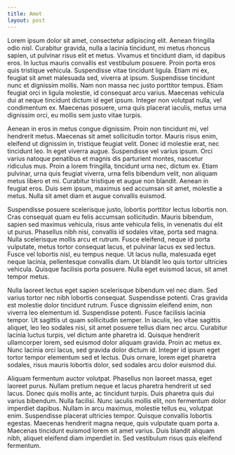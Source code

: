 ```yaml
---
title: Amet
layout: post
---
```


Lorem ipsum dolor sit amet, consectetur adipiscing elit. Aenean fringilla odio nisl. Curabitur gravida, nulla a lacinia tincidunt, mi metus rhoncus sapien, ut pulvinar risus elit et metus. Vivamus et tincidunt diam, id dapibus eros. In luctus mauris convallis est vestibulum posuere. Proin porta eros quis tristique vehicula. Suspendisse vitae tincidunt ligula. Etiam mi ex, feugiat sit amet malesuada sed, viverra at ipsum. Suspendisse tincidunt nunc et dignissim mollis. Nam non massa nec justo porttitor tempus. Etiam feugiat orci in ligula molestie, id consequat arcu varius. Maecenas vehicula dui at neque tincidunt dictum id eget ipsum. Integer non volutpat nulla, vel condimentum ex. Maecenas posuere, urna quis placerat iaculis, metus urna dignissim orci, eu mollis sem justo vitae turpis.

Aenean in eros in metus congue dignissim. Proin non tincidunt mi, vel hendrerit metus. Maecenas sit amet sollicitudin tortor. Mauris risus enim, eleifend ut dignissim in, tristique feugiat velit. Donec id molestie erat, nec tincidunt leo. In eget viverra augue. Suspendisse vel varius ipsum. Orci varius natoque penatibus et magnis dis parturient montes, nascetur ridiculus mus. Proin a lorem fringilla, tincidunt urna nec, dictum ex. Etiam pulvinar, urna quis feugiat viverra, urna felis bibendum velit, non aliquam metus libero et mi. Curabitur tristique et augue non blandit. Aenean in feugiat eros. Duis sem ipsum, maximus sed accumsan sit amet, molestie a metus. Nulla sit amet diam et augue convallis euismod.

Suspendisse posuere scelerisque justo, lobortis porttitor lectus lobortis non. Cras consequat quam eu felis accumsan sollicitudin. Mauris bibendum, sapien sed maximus vehicula, risus ante vehicula felis, in venenatis dui elit ut purus. Phasellus nibh nisi, convallis id sodales vitae, porta sed magna. Nulla scelerisque mollis arcu et rutrum. Fusce eleifend, neque id porta vulputate, metus tortor consequat lacus, et pulvinar lacus ex sed lectus. Fusce vel lobortis nisl, eu tempus neque. Ut lacus nulla, malesuada eget neque lacinia, pellentesque convallis diam. Ut blandit leo quis tortor ultricies vehicula. Quisque facilisis porta posuere. Nulla eget euismod lacus, sit amet tempor metus.

Nulla laoreet lectus eget sapien scelerisque bibendum vel nec diam. Sed varius tortor nec nibh lobortis consequat. Suspendisse potenti. Cras gravida est molestie dolor tincidunt rutrum. Fusce dignissim eleifend enim, non viverra leo elementum id. Suspendisse potenti. Fusce facilisis lacinia tempor. Ut sagittis ut quam sollicitudin semper. In iaculis, leo vitae sagittis aliquet, leo leo sodales nisi, sit amet posuere tellus diam nec arcu. Curabitur lacinia luctus turpis, vel dictum ante pharetra id. Quisque hendrerit ullamcorper lorem, sed euismod dolor aliquam gravida. Proin ac metus ex. Nunc lacinia orci lacus, sed gravida dolor dictum id. Integer id ipsum eget tortor tempor elementum sed et lectus. Duis ornare, lorem eget pharetra sodales, risus mauris lobortis dolor, sed sodales arcu dolor euismod dui.

Aliquam fermentum auctor volutpat. Phasellus non laoreet massa, eget laoreet purus. Nullam pretium neque et lacus pharetra hendrerit ut sed lacus. Donec quis mollis ante, ac tincidunt turpis. Duis pharetra quis dui varius bibendum. Nulla facilisi. Nunc iaculis mollis elit, non fermentum dolor imperdiet dapibus. Nullam in arcu maximus, molestie tellus eu, volutpat enim. Suspendisse placerat ultricies tempor. Quisque convallis lobortis egestas. Maecenas hendrerit magna neque, quis vulputate quam porta a. Maecenas tincidunt euismod lorem sit amet varius. Duis blandit aliquam nibh, aliquet eleifend diam imperdiet in. Sed vestibulum risus quis eleifend fermentum.

